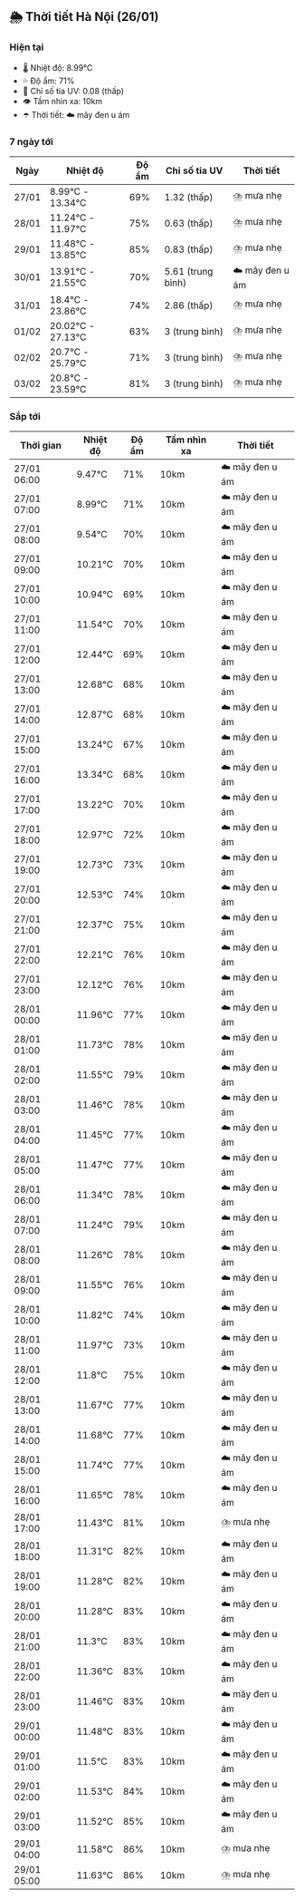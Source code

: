 ## 🌦️ Thời tiết Hà Nội (26/01)

### Hiện tại

- 🌡️ Nhiệt độ: 8.99℃
- 💦 Độ ẩm: 71%
- 🌟 Chỉ số tia UV: 0.08 (thấp)
- 👁️ Tầm nhìn xa: 10km
- ☂️ Thời tiết: ☁️ mây đen u ám

### 7 ngày tới

| Ngày | Nhiệt độ | Độ ẩm | Chỉ số tia UV | Thời tiết |
| --- | --- | --- | --- | --- |
| 27/01 | 8.99℃ - 13.34℃ | 69% | 1.32 (thấp) | ⛈️ mưa nhẹ |
| 28/01 | 11.24℃ - 11.97℃ | 75% | 0.63 (thấp) | ⛈️ mưa nhẹ |
| 29/01 | 11.48℃ - 13.85℃ | 85% | 0.83 (thấp) | ⛈️ mưa nhẹ |
| 30/01 | 13.91℃ - 21.55℃ | 70% | 5.61 (trung bình) | ☁️ mây đen u ám |
| 31/01 | 18.4℃ - 23.86℃ | 74% | 2.86 (thấp) | ⛈️ mưa nhẹ |
| 01/02 | 20.02℃ - 27.13℃ | 63% | 3 (trung bình) | ⛈️ mưa nhẹ |
| 02/02 | 20.7℃ - 25.79℃ | 71% | 3 (trung bình) | ⛈️ mưa nhẹ |
| 03/02 | 20.8℃ - 23.59℃ | 81% | 3 (trung bình) | ⛈️ mưa nhẹ |

### Sắp tới

| Thời gian | Nhiệt độ | Độ ẩm | Tầm nhìn xa | Thời tiết |
| --- | --- | --- | --- | --- |
| 27/01 06:00 | 9.47℃ | 71% | 10km | ☁️ mây đen u ám |
| 27/01 07:00 | 8.99℃ | 71% | 10km | ☁️ mây đen u ám |
| 27/01 08:00 | 9.54℃ | 70% | 10km | ☁️ mây đen u ám |
| 27/01 09:00 | 10.21℃ | 70% | 10km | ☁️ mây đen u ám |
| 27/01 10:00 | 10.94℃ | 69% | 10km | ☁️ mây đen u ám |
| 27/01 11:00 | 11.54℃ | 70% | 10km | ☁️ mây đen u ám |
| 27/01 12:00 | 12.44℃ | 69% | 10km | ☁️ mây đen u ám |
| 27/01 13:00 | 12.68℃ | 68% | 10km | ☁️ mây đen u ám |
| 27/01 14:00 | 12.87℃ | 68% | 10km | ☁️ mây đen u ám |
| 27/01 15:00 | 13.24℃ | 67% | 10km | ☁️ mây đen u ám |
| 27/01 16:00 | 13.34℃ | 68% | 10km | ☁️ mây đen u ám |
| 27/01 17:00 | 13.22℃ | 70% | 10km | ☁️ mây đen u ám |
| 27/01 18:00 | 12.97℃ | 72% | 10km | ☁️ mây đen u ám |
| 27/01 19:00 | 12.73℃ | 73% | 10km | ☁️ mây đen u ám |
| 27/01 20:00 | 12.53℃ | 74% | 10km | ☁️ mây đen u ám |
| 27/01 21:00 | 12.37℃ | 75% | 10km | ☁️ mây đen u ám |
| 27/01 22:00 | 12.21℃ | 76% | 10km | ☁️ mây đen u ám |
| 27/01 23:00 | 12.12℃ | 76% | 10km | ☁️ mây đen u ám |
| 28/01 00:00 | 11.96℃ | 77% | 10km | ☁️ mây đen u ám |
| 28/01 01:00 | 11.73℃ | 78% | 10km | ☁️ mây đen u ám |
| 28/01 02:00 | 11.55℃ | 79% | 10km | ☁️ mây đen u ám |
| 28/01 03:00 | 11.46℃ | 78% | 10km | ☁️ mây đen u ám |
| 28/01 04:00 | 11.45℃ | 77% | 10km | ☁️ mây đen u ám |
| 28/01 05:00 | 11.47℃ | 77% | 10km | ☁️ mây đen u ám |
| 28/01 06:00 | 11.34℃ | 78% | 10km | ☁️ mây đen u ám |
| 28/01 07:00 | 11.24℃ | 79% | 10km | ☁️ mây đen u ám |
| 28/01 08:00 | 11.26℃ | 78% | 10km | ☁️ mây đen u ám |
| 28/01 09:00 | 11.55℃ | 76% | 10km | ☁️ mây đen u ám |
| 28/01 10:00 | 11.82℃ | 74% | 10km | ☁️ mây đen u ám |
| 28/01 11:00 | 11.97℃ | 73% | 10km | ☁️ mây đen u ám |
| 28/01 12:00 | 11.8℃ | 75% | 10km | ☁️ mây đen u ám |
| 28/01 13:00 | 11.67℃ | 77% | 10km | ☁️ mây đen u ám |
| 28/01 14:00 | 11.68℃ | 77% | 10km | ☁️ mây đen u ám |
| 28/01 15:00 | 11.74℃ | 77% | 10km | ☁️ mây đen u ám |
| 28/01 16:00 | 11.65℃ | 78% | 10km | ☁️ mây đen u ám |
| 28/01 17:00 | 11.43℃ | 81% | 10km | ⛈️ mưa nhẹ |
| 28/01 18:00 | 11.31℃ | 82% | 10km | ☁️ mây đen u ám |
| 28/01 19:00 | 11.28℃ | 82% | 10km | ☁️ mây đen u ám |
| 28/01 20:00 | 11.28℃ | 83% | 10km | ☁️ mây đen u ám |
| 28/01 21:00 | 11.3℃ | 83% | 10km | ☁️ mây đen u ám |
| 28/01 22:00 | 11.36℃ | 83% | 10km | ☁️ mây đen u ám |
| 28/01 23:00 | 11.46℃ | 83% | 10km | ☁️ mây đen u ám |
| 29/01 00:00 | 11.48℃ | 83% | 10km | ☁️ mây đen u ám |
| 29/01 01:00 | 11.5℃ | 83% | 10km | ☁️ mây đen u ám |
| 29/01 02:00 | 11.53℃ | 84% | 10km | ☁️ mây đen u ám |
| 29/01 03:00 | 11.52℃ | 85% | 10km | ☁️ mây đen u ám |
| 29/01 04:00 | 11.58℃ | 86% | 10km | ⛈️ mưa nhẹ |
| 29/01 05:00 | 11.63℃ | 86% | 10km | ⛈️ mưa nhẹ |
